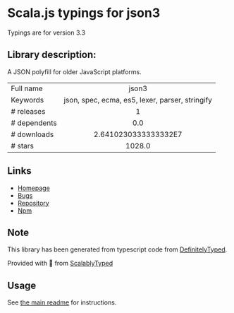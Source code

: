 
# Scala.js typings for json3

Typings are for version 3.3

## Library description:
A JSON polyfill for older JavaScript platforms.

|                    |                 |
| ------------------ | :-------------: |
| Full name          | json3 |
| Keywords           | json, spec, ecma, es5, lexer, parser, stringify |
| # releases         | 1 |
| # dependents       | 0.0 |
| # downloads        | 2.6410230333333332E7 |
| # stars            | 1028.0 |

## Links
- [Homepage](https://bestiejs.github.io/json3)
- [Bugs](https://github.com/bestiejs/json3/issues)
- [Repository](https://github.com/bestiejs/json3)
- [Npm](https://www.npmjs.com/package/json3)
    


## Note
This library has been generated from typescript code from [DefinitelyTyped](https://definitelytyped.org).

Provided with :purple_heart: from [ScalablyTyped](https://github.com/oyvindberg/ScalablyTyped)

## Usage
See [the main readme](../../readme.md) for instructions.


